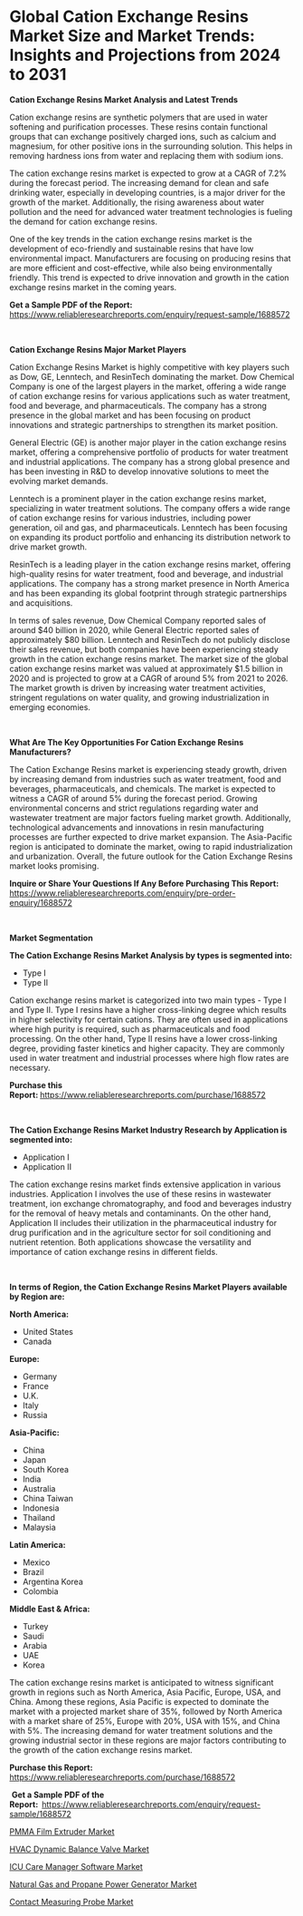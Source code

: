 <p><h1>Global Cation Exchange Resins Market Size and Market Trends: Insights and Projections from 2024 to 2031</h1></p><p><strong>Cation Exchange Resins Market Analysis and Latest Trends</strong></p>
<p><p>Cation exchange resins are synthetic polymers that are used in water softening and purification processes. These resins contain functional groups that can exchange positively charged ions, such as calcium and magnesium, for other positive ions in the surrounding solution. This helps in removing hardness ions from water and replacing them with sodium ions.</p><p>The cation exchange resins market is expected to grow at a CAGR of 7.2% during the forecast period. The increasing demand for clean and safe drinking water, especially in developing countries, is a major driver for the growth of the market. Additionally, the rising awareness about water pollution and the need for advanced water treatment technologies is fueling the demand for cation exchange resins.</p><p>One of the key trends in the cation exchange resins market is the development of eco-friendly and sustainable resins that have low environmental impact. Manufacturers are focusing on producing resins that are more efficient and cost-effective, while also being environmentally friendly. This trend is expected to drive innovation and growth in the cation exchange resins market in the coming years.</p></p>
<p><strong>Get a Sample PDF of the Report:&nbsp;</strong> <a href="https://www.reliableresearchreports.com/enquiry/request-sample/1688572">https://www.reliableresearchreports.com/enquiry/request-sample/1688572</a></p>
<p>&nbsp;</p>
<p><strong>Cation Exchange Resins Major Market Players</strong></p>
<p><p>Cation Exchange Resins Market is highly competitive with key players such as Dow, GE, Lenntech, and ResinTech dominating the market. Dow Chemical Company is one of the largest players in the market, offering a wide range of cation exchange resins for various applications such as water treatment, food and beverage, and pharmaceuticals. The company has a strong presence in the global market and has been focusing on product innovations and strategic partnerships to strengthen its market position.</p><p>General Electric (GE) is another major player in the cation exchange resins market, offering a comprehensive portfolio of products for water treatment and industrial applications. The company has a strong global presence and has been investing in R&D to develop innovative solutions to meet the evolving market demands.</p><p>Lenntech is a prominent player in the cation exchange resins market, specializing in water treatment solutions. The company offers a wide range of cation exchange resins for various industries, including power generation, oil and gas, and pharmaceuticals. Lenntech has been focusing on expanding its product portfolio and enhancing its distribution network to drive market growth.</p><p>ResinTech is a leading player in the cation exchange resins market, offering high-quality resins for water treatment, food and beverage, and industrial applications. The company has a strong market presence in North America and has been expanding its global footprint through strategic partnerships and acquisitions.</p><p>In terms of sales revenue, Dow Chemical Company reported sales of around $40 billion in 2020, while General Electric reported sales of approximately $80 billion. Lenntech and ResinTech do not publicly disclose their sales revenue, but both companies have been experiencing steady growth in the cation exchange resins market. The market size of the global cation exchange resins market was valued at approximately $1.5 billion in 2020 and is projected to grow at a CAGR of around 5% from 2021 to 2026. The market growth is driven by increasing water treatment activities, stringent regulations on water quality, and growing industrialization in emerging economies.</p></p>
<p>&nbsp;</p>
<p><strong>What Are The Key Opportunities For Cation Exchange Resins Manufacturers?</strong></p>
<p><p>The Cation Exchange Resins market is experiencing steady growth, driven by increasing demand from industries such as water treatment, food and beverages, pharmaceuticals, and chemicals. The market is expected to witness a CAGR of around 5% during the forecast period. Growing environmental concerns and strict regulations regarding water and wastewater treatment are major factors fueling market growth. Additionally, technological advancements and innovations in resin manufacturing processes are further expected to drive market expansion. The Asia-Pacific region is anticipated to dominate the market, owing to rapid industrialization and urbanization. Overall, the future outlook for the Cation Exchange Resins market looks promising.</p></p>
<p><strong>Inquire or Share Your Questions If Any Before Purchasing This Report:</strong> <a href="https://www.reliableresearchreports.com/enquiry/pre-order-enquiry/1688572">https://www.reliableresearchreports.com/enquiry/pre-order-enquiry/1688572</a></p>
<p>&nbsp;</p>
<p><strong>Market Segmentation</strong></p>
<p><strong>The Cation Exchange Resins Market Analysis by types is segmented into:</strong></p>
<p><ul><li>Type I</li><li>Type II</li></ul></p>
<p><p>Cation exchange resins market is categorized into two main types - Type I and Type II. Type I resins have a higher cross-linking degree which results in higher selectivity for certain cations. They are often used in applications where high purity is required, such as pharmaceuticals and food processing. On the other hand, Type II resins have a lower cross-linking degree, providing faster kinetics and higher capacity. They are commonly used in water treatment and industrial processes where high flow rates are necessary.</p></p>
<p><strong>Purchase this Report:&nbsp;</strong><a href="https://www.reliableresearchreports.com/purchase/1688572">https://www.reliableresearchreports.com/purchase/1688572</a></p>
<p>&nbsp;</p>
<p><strong>The Cation Exchange Resins Market Industry Research by Application is segmented into:</strong></p>
<p><ul><li>Application I</li><li>Application II</li></ul></p>
<p><p>The cation exchange resins market finds extensive application in various industries. Application I involves the use of these resins in wastewater treatment, ion exchange chromatography, and food and beverages industry for the removal of heavy metals and contaminants. On the other hand, Application II includes their utilization in the pharmaceutical industry for drug purification and in the agriculture sector for soil conditioning and nutrient retention. Both applications showcase the versatility and importance of cation exchange resins in different fields.</p></p>
<p>&nbsp;</p>
<p><strong>In terms of Region, the Cation Exchange Resins Market Players available by Region are:</strong></p>
<p>
    <p> <strong> North America: </strong>
        <ul>
            <li>United States</li>
            <li>Canada</li>
        </ul>
        </p> 
    <p> <strong> Europe: </strong>
        <ul>
            <li>Germany</li>
            <li>France</li>
            <li>U.K.</li>
            <li>Italy</li>
            <li>Russia</li>
        </ul>
        </p> 
    <p> <strong> Asia-Pacific: </strong>
        <ul>
            <li>China</li>
            <li>Japan</li>
            <li>South Korea</li>
            <li>India</li>
            <li>Australia</li>
            <li>China Taiwan</li>
            <li>Indonesia</li>
            <li>Thailand</li>
            <li>Malaysia</li>
        </ul>
        </p> 
    <p> <strong> Latin America: </strong>
        <ul>
            <li>Mexico</li>
            <li>Brazil</li>
            <li>Argentina Korea</li>
            <li>Colombia</li>
        </ul>
        </p> 
    <p> <strong> Middle East & Africa: </strong>
        <ul>
            <li>Turkey</li>
            <li>Saudi</li>
            <li>Arabia</li>
            <li>UAE</li>
            <li>Korea</li>
        </ul>
    </p>
    </p>
<p><p>The cation exchange resins market is anticipated to witness significant growth in regions such as North America, Asia Pacific, Europe, USA, and China. Among these regions, Asia Pacific is expected to dominate the market with a projected market share of 35%, followed by North America with a market share of 25%, Europe with 20%, USA with 15%, and China with 5%. The increasing demand for water treatment solutions and the growing industrial sector in these regions are major factors contributing to the growth of the cation exchange resins market.</p></p>
<p><strong>Purchase this Report: </strong><a href="https://www.reliableresearchreports.com/purchase/1688572">https://www.reliableresearchreports.com/purchase/1688572</a></p>
<p>&nbsp;<strong>Get a Sample PDF of the Report:&nbsp;&nbsp;</strong><a href="https://www.reliableresearchreports.com/enquiry/request-sample/1688572">https://www.reliableresearchreports.com/enquiry/request-sample/1688572</a></p>
<p><strong></strong></p>
<p><p><a href="https://issuu.com/reportprime-2/docs/pmma-film-extruder-market-size-2030.pptx">PMMA Film Extruder Market</a></p><p><a href="https://github.com/RoccoManning/Market-Research-Report-List-3/blob/main/hvac-dynamic-balance-valve-market.md">HVAC Dynamic Balance Valve Market</a></p><p><a href="https://issuu.com/reportprime-2/docs/icu-care-manager-software-market-size-2030.pptx">ICU Care Manager Software Market</a></p><p><a href="https://github.com/gulaimolin/Market-Research-Report-List-3/blob/main/natural-gas-and-propane-power-generator-market.md">Natural Gas and Propane Power Generator Market</a></p><p><a href="https://github.com/mauripalmi/Market-Research-Report-List-2/blob/main/contact-measuring-probe-market.md">Contact Measuring Probe Market</a></p></p>
